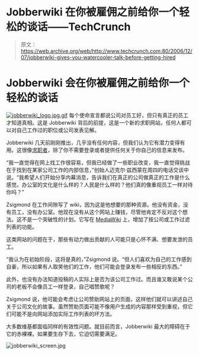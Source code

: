 # Jobberwiki 在你被雇佣之前给你一个轻松的谈话——TechCrunch

> 原文：<https://web.archive.org/web/http://www.techcrunch.com:80/2006/12/07/jobberwiki-gives-you-watercooler-talk-before-getting-hired>

# Jobberwiki 会在你被雇佣之前给你一个轻松的谈话

[![jobberwiki_logo.jpg.gif](img/466d480f6fd52516a58d84a7cd0695f8.png)](https://web.archive.org/web/20201031110503/http://www.jobberwiki.com/) 每个使命宣言都说公司对员工好，但只有真正的员工才知道真相。这是 Jobberwiki 背后的前提，这是一个新的求职网站，任何人都可以对自己工作过的职位或公司发表见解。

Jobberwiki 几天前刚刚推出，几乎没有任何内容，但我们认为它有潜力变得有用。这很像[求职者](https://web.archive.org/web/20201031110503/http://www.beta.techcrunch.com/2006/07/19/jobster-takes-more-money-to-spread-social-job-search/)，除了你不需要登录或者提供任何关于你自己的信息来发布。

“我一直觉得在网上找工作很容易，但我已经做了一些职业改变，我一直觉得挑战在于找到在某家公司工作的内部信息，”创始人迈克尔·兹西蒙在周四的电话交谈中说。“我希望人们开始分享内幕消息，告诉我们在真正的公司做真正的工作是什么感觉。办公室的文化是什么样的？人民是什么样的？他们真的像重视员工一样对待你吗？”

Zsigmond 在工作间隙写了 wiki，因为这是他想要的那种资源。他没有资金，没有员工，没有办公室。他现在没有从这个网站上赚钱，尽管他肯定不反对这个想法。这不是一个突破性的计划。它写在 [MediaWiki](https://web.archive.org/web/20201031110503/http://www.mediawiki.org/wiki/MediaWiki) 上，增加了按公司或工作过滤列表的功能。

这类网站的问题在于，那些有动力做出贡献的人可能只是心怀不满、想要发泄的员工。

“我认为在初始阶段，这将是真的，”Zsigmond 说。“但人们喜欢为自己的工作感到自豪，所以如果有人取笑他们的工作，他们可能会登录发布一些相反的东西。”

此外，也没有办法知道投稿的人实际上是否为该公司工作过。而且谁又敢说某个公司的老板不会像员工一样登录，自己唱赞歌呢？

Zsigmond 说，他可能会考虑让公司赞助网站上的页面，这样他们就可以讲述自己关于公司文化的故事。虽然赞助页面可能不像用户生成的内容那样受到重视，但它们可能不是向网站添加实际工作列表的坏方法。

大多数维基都面临同样的有效性问题。就目前而言，Jobberwiki 最大的障碍在于它的赤裸裸。如果要生存下去，它迫切需要满足。

![jobberwiki_screen.jpg](img/0b736d85396b870674e4fe2c7a1aabb4.png)